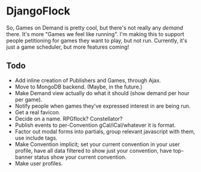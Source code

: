 DjangoFlock
===========

So, Games on Demand is pretty cool, but there's not really any _demand_ there. It's more "Games we feel like running". I'm making this to support people petitioning for games they want to play, but not run. Currently, it's just a game scheduler, but more features coming!

Todo
----

 - Add inline creation of Publishers and Games, through Ajax.
 - Move to MongoDB backend. (Maybe, in the future.)
 - Make Demand view actually do what it should (show demand per hour per game).
 - Notify people when games they've expressed interest in are being run.
 - Get a real favicon.
 - Decide on a name. RPGflock? Constellator?
 - Publish events to per-Convention gCal/iCal/whatever it is format.
 - Factor out modal forms into partials, group relevant javascript with them, use include tags.
 - Make Convention implicit; set your current convention in your user profile, have all data filtered to show just your convention, have top-banner status show your current convention.
 - Make user profiles.